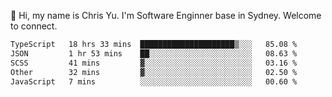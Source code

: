 👋 Hi, my name is Chris Yu. I'm Software Enginner base in Sydney. Welcome to connect.

<!--START_SECTION:waka-->

```txt
TypeScript   18 hrs 33 mins  █████████████████████▒░░░   85.08 %
JSON         1 hr 53 mins    ██░░░░░░░░░░░░░░░░░░░░░░░   08.63 %
SCSS         41 mins         ▓░░░░░░░░░░░░░░░░░░░░░░░░   03.16 %
Other        32 mins         ▓░░░░░░░░░░░░░░░░░░░░░░░░   02.50 %
JavaScript   7 mins          ░░░░░░░░░░░░░░░░░░░░░░░░░   00.60 %
```

<!--END_SECTION:waka-->
